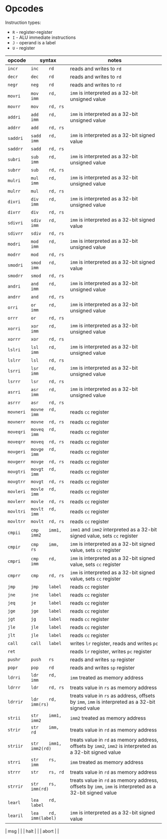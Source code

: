 # Opcodes

Instruction types:

- `R` - register-register
- `I` - ALU immediate instructions
- `J` - operand is a label
- `U` - register

| opcode    | syntax                  | notes                                                                                                     |
| --------- | ----------------------- | --------------------------------------------------------------------------------------------------------- |
| `incr`    | `inc    rd`             | reads and writes to `rd`                                                                                  |
| `decr`    | `dec    rd`             | reads and writes to `rd`                                                                                  |
| `negr`    | `neg    rd`             | reads and writes to `rd`                                                                                  |
| `movri`   | `mov    rd, imm`        | `imm` is interpreted as a 32-bit unsigned value                                                           |
| `movrr`   | `mov    rd, rs`         |                                                                                                           |
| `addri`   | `add    rd, imm`        | `imm` is interpreted as a 32-bit unsigned value                                                           |
| `addrr`   | `add    rd, rs`         |                                                                                                           |
| `saddri`  | `sadd   rd, imm`        | `imm` is interpreted as a 32-bit signed value                                                             |
| `saddrr`  | `sadd   rd, rs`         |                                                                                                           |
| `subri`   | `sub    rd, imm`        | `imm` is interpreted as a 32-bit unsigned value                                                           |
| `subrr`   | `sub    rd, rs`         |                                                                                                           |
| `mulri`   | `mul    rd, imm`        | `imm` is interpreted as a 32-bit unsigned value                                                           |
| `mulrr`   | `mul    rd, rs`         |                                                                                                           |
| `divri`   | `div    rd, imm`        | `imm` is interpreted as a 32-bit unsigned value                                                           |
| `divrr`   | `div    rd, rs`         |                                                                                                           |
| `sdivri`  | `sdiv   rd, imm`        | `imm` is interpreted as a 32-bit signed value                                                             |
| `sdivrr`  | `sdiv   rd, rs`         |                                                                                                           |
| `modri`   | `mod    rd, imm`        | `imm` is interpreted as a 32-bit unsigned value                                                           |
| `modrr`   | `mod    rd, rs`         |                                                                                                           |
| `smodri`  | `smod   rd, imm`        | `imm` is interpreted as a 32-bit signed value                                                             |
| `smodrr`  | `smod   rd, rs`         |                                                                                                           |
| `andri`   | `and    rd, imm`        | `imm` is interpreted as a 32-bit unsigned value                                                           |
| `andrr`   | `and    rd, rs`         |                                                                                                           |
| `orri`    | `or     rd, imm`        | `imm` is interpreted as a 32-bit unsigned value                                                           |
| `orrr`    | `or     rd, rs`         |                                                                                                           |
| `xorri`   | `xor    rd, imm`        | `imm` is interpreted as a 32-bit unsigned value                                                           |
| `xorrr`   | `xor    rd, rs`         |                                                                                                           |
| `lslri`   | `lsl    rd, imm`        | `imm` is interpreted as a 32-bit unsigned value                                                           |
| `lslrr`   | `lsl    rd, rs`         |                                                                                                           |
| `lsrri`   | `lsr    rd, imm`        | `imm` is interpreted as a 32-bit unsigned value                                                           |
| `lsrrr`   | `lsr    rd, rs`         |                                                                                                           |
| `asrri`   | `asr    rd, imm`        | `imm` is interpreted as a 32-bit unsigned value                                                           |
| `asrrr`   | `asr    rd, rs`         |                                                                                                           |
| `movneri` | `movne  rd, imm`        | reads `cc` register                                                                                       |
| `movnerr` | `movne  rd, rs`         | reads `cc` register                                                                                       |
| `moveqri` | `moveq  rd, imm`        | reads `cc` register                                                                                       |
| `moveqrr` | `moveq  rd, rs`         | reads `cc` register                                                                                       |
| `movgeri` | `movge  rd, imm`        | reads `cc` register                                                                                       |
| `movgerr` | `movge  rd, rs`         | reads `cc` register                                                                                       |
| `movgtri` | `movgt  rd, imm`        | reads `cc` register                                                                                       |
| `movgtrr` | `movgt  rd, rs`         | reads `cc` register                                                                                       |
| `movleri` | `movle  rd, imm`        | reads `cc` register                                                                                       |
| `movlerr` | `movle  rd, rs`         | reads `cc` register                                                                                       |
| `movltri` | `movlt  rd, imm`        | reads `cc` register                                                                                       |
| `movltrr` | `movlt  rd, rs`         | reads `cc` register                                                                                       |
| `cmpii`   | `cmp    imm1, imm2`     | `imm1` and `imm2` interpreted as a 32-bit signed value, sets `cc` register                                |
| `cmpir`   | `cmp    imm, rs`        | `imm` is interpreted as a 32-bit signed value, sets `cc` register                                         |
| `cmpri`   | `cmp    rd, imm`        | `imm` is interpreted as a 32-bit signed value, sets `cc` register                                         |
| `cmprr`   | `cmp    rd, rs`         | `imm` is interpreted as a 32-bit signed value, sets `cc` register                                         |
| `jmp`     | `jmp    label`          | reads `cc` register                                                                                       |
| `jne`     | `jne    label`          | reads `cc` register                                                                                       |
| `jeq`     | `je     label`          | reads `cc` register                                                                                       |
| `jge`     | `jge    label`          | reads `cc` register                                                                                       |
| `jgt`     | `jg     label`          | reads `cc` register                                                                                       |
| `jle`     | `jle    label`          | reads `cc` register                                                                                       |
| `jlt`     | `jle    label`          | reads `cc` register                                                                                       |
| `call`    | `call   label`          | writes `lr` register, reads and writes `pc`                                                               |
| `ret`     |                         | reads `lr` register, writes `pc` register                                                                 |
| `pushr`   | `push   rs`             | reads and writes `sp` register                                                                            |
| `popr`    | `pop    rd`             | reads and writes `sp` register                                                                            |
| `ldrri`   | `ldr    rd, imm`        | `imm` treated as memory address                                                                           |
| `ldrrr`   | `ldr    rd, rs`         | treats value in `rs` as memory address                                                                    |
| `ldrrir`  | `ldr    rd, imm(rs)`    | treats value in `rs` as address, offsets by `imm`, `imm` is interpreted as a 32-bit signed value          |
| `strii`   | `str    imm1, imm2`     | `imm2` treated as memory address                                                                          |
| `strir`   | `str    imm, rd`        | treats value in `rd` as memory address                                                                    |
| `striir`  | `str    imm1, imm2(rd)` | treats value in `rd` as memory address, offsets by `imm2`, `imm2` is interpreted as a 32-bit signed value |
| `strri`   | `str    rs, imm`        | `imm` treated as memory address                                                                           |
| `strrr`   | `str    rs, rd`         | treats value in `rd` as memory address                                                                    |
| `strrir`  | `str    rs, imm(rd)`    | treats value in `rd` as memory address, offsets by `imm`, `imm` is interpreted as a 32-bit signed value   |
| `learl`   | `lea    rd, label`      |                                                                                                           |
| `learil`  | `lea    rd, imm(label)` | `imm` is interpreted as a 32-bit signed value                                                             |

| msg    |                      |
| halt   |                      |
| abort  |                      |